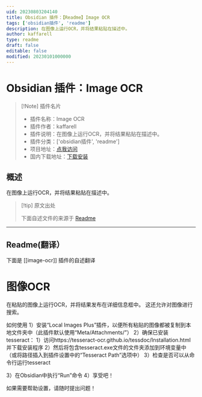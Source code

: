 ```yaml
---
uid: 20230803204140
title: Obsidian 插件：【Readme】Image OCR
tags: ['obsidian插件', 'readme']
description: 在图像上运行OCR，并将结果粘贴在描述中。
author: kaffarell
type: readme
draft: false
editable: false
modified: 20230101000000
---
```


# Obsidian 插件：Image OCR

> [!Note] 插件名片
> - 插件名称：Image OCR
> - 插件作者：kaffarell
> - 插件说明：在图像上运行OCR，并将结果粘贴在描述中。
> - 插件分类：['obsidian插件', 'readme']
> - 项目地址：[点我访问](https://github.com/kaffarell/obsidian-tesseract-ocr)
> - 国内下载地址：[下载安装](https://pkmer.cn/products/plugin/pluginMarket/?image-ocr)

## 概述

在图像上运行OCR，并将结果粘贴在描述中。



> [!tip] 原文出处
> 
>下面自述文件的来源于 [Readme](https://ghproxy.net/https://raw.githubusercontent.com/kaffarell/obsidian-tesseract-ocr/main/README.md)
> 

---

## Readme(翻译）

下面是 [[image-ocr]] 插件的自述翻译


# 图像OCR

在粘贴的图像上运行OCR，并将结果发布在详细信息框中。
这还允许对图像进行搜索。

如何使用
1）安装“Local Images Plus”插件，以便所有粘贴的图像都被复制到本地文件夹中（此插件默认使用“Meta/Attachments/”）
2）确保已安装tesseract：
    1）访问https://tesseract-ocr.github.io/tessdoc/Installation.html并下载安装程序
    2）然后将包含tesseract.exe文件的文件夹添加到环境变量中（或将路径插入到插件设置中的“Tesseract Path”选项中）
    3）检查是否可以从命令行运行tesseract

3）在Obsidian中执行“Run”命令
4）享受吧！

如果需要帮助设置，请随时提出问题！




